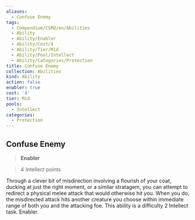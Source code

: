 ```yaml
---
aliases:
  - Confuse Enemy
tags:
  - Compendium/CSRD/en/Abilities
  - Ability
  - Ability/Enabler
  - Ability/Cost/4
  - Ability/Tier/Mid
  - Ability/Pool/Intellect
  - Ability/Categories/Protection
title: Confuse Enemy
collection: Abilities
kind: Ability
action: false
enabler: true
cost: '4'
tier: Mid
pools:
  - Intellect
categories:
  - Protection
---
```

## Confuse Enemy    
>**Enabler**    
>4 Intellect points  
    
Through a clever bit of misdirection involving a flourish of your coat, ducking at just the right moment, or a similar stratagem, you can attempt to redirect a physical melee attack that would otherwise hit you. When you do, the misdirected attack hits another creature you choose within immediate range of both you and the attacking foe. This ability is a difficulty 2 Intellect task. Enabler.